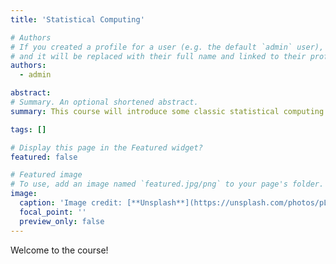 ```yaml
---
title: 'Statistical Computing'

# Authors
# If you created a profile for a user (e.g. the default `admin` user), write the username (folder name) here
# and it will be replaced with their full name and linked to their profile.
authors:
  - admin

abstract: 
# Summary. An optional shortened abstract.
summary: This course will introduce some classic statistical computing methods, such as Newton method for solving nonlinear equations, stochastic simulation methods, such as simulated annealing algorithm, genetic algorithm, EM, MCMC, Bootstrap, etc.

tags: []

# Display this page in the Featured widget?
featured: false

# Featured image
# To use, add an image named `featured.jpg/png` to your page's folder.
image:
  caption: 'Image credit: [**Unsplash**](https://unsplash.com/photos/pLCdAaMFLTE)'
  focal_point: ''
  preview_only: false
---
```


Welcome to the course!
